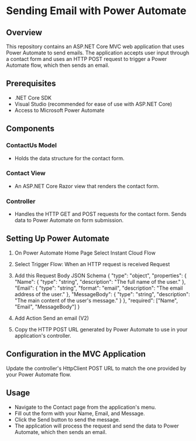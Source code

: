 # Sending Email with Power Automate

## Overview
This repository contains an ASP.NET Core MVC web application that uses Power Automate to send emails. The application accepts user input through a contact form and uses an HTTP POST request to trigger a Power Automate flow, which then sends an email.

## Prerequisites
- .NET Core SDK
- Visual Studio (recommended for ease of use with ASP.NET Core)
- Access to Microsoft Power Automate


## Components

### ContactUs Model
- Holds the data structure for the contact form.
### Contact View
- An ASP.NET Core Razor view that renders the contact form.
### Controller
- Handles the HTTP GET and POST requests for the contact form.
Sends data to Power Automate on form submission.

## Setting Up Power Automate
1. On Power Automate Home Page Select Instant Cloud Flow
2.  Select Trigger Flow: When an HTTP request is received Request
3. Add this Request Body JSON Schema
{
    "type": "object",
    "properties": {
        "Name": {
            "type": "string",
            "description": "The full name of the user."
        },
        "Email": {
            "type": "string",
            "format": "email",
            "description": "The email address of the user."
        },
        "MessageBody": {
            "type": "string",
            "description": "The main content of the user's message."
        }
    },
    "required": ["Name", "Email", "MessageBody"]
}

4.  Add Action Send an email (V2)
5. Copy the HTTP POST URL generated by Power Automate to use in your application's controller.


   
## Configuration in the MVC Application
Update the controller's HttpClient POST URL to match the one provided by your Power Automate flow.


## Usage
- Navigate to the Contact page from the application's menu.
- Fill out the form with your Name, Email, and Message.
- Click the Send button to send the message.
- The application will process the request and send the data to Power Automate, which then sends an email.

